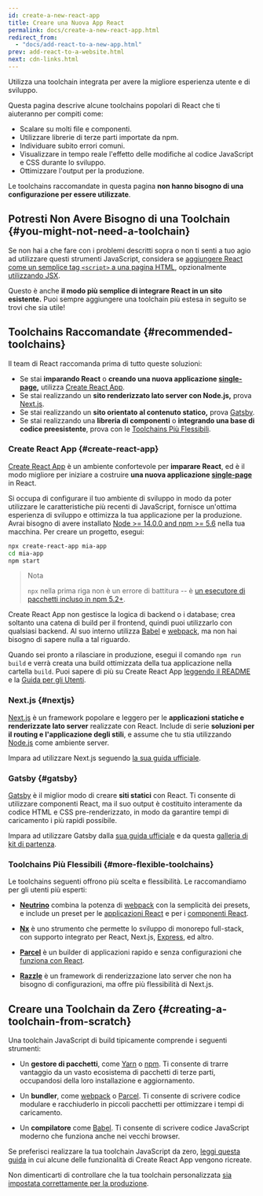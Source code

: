 ```yaml
---
id: create-a-new-react-app
title: Creare una Nuova App React
permalink: docs/create-a-new-react-app.html
redirect_from:
  - "docs/add-react-to-a-new-app.html"
prev: add-react-to-a-website.html
next: cdn-links.html
---
```


Utilizza una toolchain integrata per avere la migliore esperienza utente e di sviluppo.

Questa pagina descrive alcune toolchains popolari di React che ti aiuteranno per compiti come:

* Scalare su molti file e componenti.
* Utilizzare librerie di terze parti importate da npm.
* Individuare subito errori comuni.
* Visualizzare in tempo reale l'effetto delle modifiche al codice JavaScript e CSS durante lo sviluppo.
* Ottimizzare l'output per la produzione.

Le toolchains raccomandate in questa pagina **non hanno bisogno di una configurazione per essere utilizzate**.

## Potresti Non Avere Bisogno di una Toolchain {#you-might-not-need-a-toolchain}

Se non hai a che fare con i problemi descritti sopra o non ti senti a tuo agio ad utilizzare questi strumenti JavaScript, considera se [aggiungere React come un semplice tag `<script>` a una pagina HTML](/docs/add-react-to-a-website.html), opzionalmente [utilizzando JSX](/docs/add-react-to-a-website.html#optional-try-react-with-jsx).

Questo è anche **il modo più semplice di integrare React in un sito esistente.** Puoi sempre aggiungere una toolchain più estesa in seguito se trovi che sia utile!

## Toolchains Raccomandate {#recommended-toolchains}

Il team di React raccomanda prima di tutto queste soluzioni:

- Se stai **imparando React** o **creando una nuova applicazione [single-page](/docs/glossary.html#single-page-application),** utilizza [Create React App](#create-react-app).
- Se stai realizzando un **sito renderizzato lato server con Node.js,** prova [Next.js](#nextjs).
- Se stai realizzando un **sito orientato al contenuto statico,** prova [Gatsby](#gatsby).
- Se stai realizzando una **libreria di componenti** o **integrando una base di codice preesistente**, prova con le [Toolchains Più Flessibili](#more-flexible-toolchains).

### Create React App {#create-react-app}

[Create React App](https://github.com/facebookincubator/create-react-app) è un ambiente confortevole per **imparare React**, ed è il modo migliore per iniziare a costruire **una nuova applicazione [single-page](/docs/glossary.html#single-page-application)** in React.

Si occupa di configurare il tuo ambiente di sviluppo in modo da poter utilizzare le caratteristiche più recenti di JavaScript, fornisce un'ottima esperienza di sviluppo e ottimizza la tua applicazione per la produzione. Avrai bisogno di avere installato [Node >= 14.0.0 and npm >= 5.6](https://nodejs.org/en/) nella tua macchina. Per creare un progetto, esegui:

```bash
npx create-react-app mia-app
cd mia-app
npm start
```

>Nota
>
>`npx` nella prima riga non è un errore di battitura -- è [un esecutore di pacchetti incluso in npm 5.2+](https://medium.com/@maybekatz/introducing-npx-an-npm-package-runner-55f7d4bd282b).

Create React App non gestisce la logica di backend o i database; crea soltanto una catena di build per il frontend, quindi puoi utilizzarlo con qualsiasi backend. Al suo interno utilizza [Babel](https://babeljs.io/) e [webpack](https://webpack.js.org/), ma non hai bisogno di sapere nulla a tal riguardo.

Quando sei pronto a rilasciare in produzione, esegui il comando `npm run build` e verrà creata una build ottimizzata della tua applicazione nella cartella `build`. Puoi sapere di più su Create React App [leggendo il README](https://github.com/facebookincubator/create-react-app#create-react-app--) e la [Guida per gli Utenti](https://facebook.github.io/create-react-app/).

### Next.js {#nextjs}

[Next.js](https://nextjs.org/) è un framework popolare e leggero per le **applicazioni statiche e renderizzate lato server** realizzate con React. Include di serie **soluzioni per il routing e l'applicazione degli stili**, e assume che tu stia utilizzando [Node.js](https://nodejs.org/) come ambiente server.

Impara ad utilizzare Next.js seguendo [la sua guida ufficiale](https://nextjs.org/learn/).

### Gatsby {#gatsby}

[Gatsby](https://www.gatsbyjs.org/) è il miglior modo di creare **siti statici** con React. Ti consente di utilizzare componenti React, ma il suo output è costituito interamente da codice HTML e CSS pre-renderizzato, in modo da garantire tempi di caricamento i più rapidi possibile.

Impara ad utilizzare Gatsby dalla [sua guida ufficiale](https://www.gatsbyjs.org/docs/) e da questa [galleria di kit di partenza](https://www.gatsbyjs.org/docs/gatsby-starters/).

### Toolchains Più Flessibili {#more-flexible-toolchains}

Le toolchains seguenti offrono più scelta e flessibilità. Le raccomandiamo per gli utenti più esperti:

- **[Neutrino](https://neutrinojs.org/)** combina la potenza di [webpack](https://webpack.js.org/) con la semplicità dei presets, e include un preset per le [applicazioni React](https://neutrinojs.org/packages/react/) e per i [componenti React](https://neutrinojs.org/packages/react-components/).

- **[Nx](https://nx.dev/react)** è uno strumento che permette lo sviluppo di monorepo full-stack, con supporto integrato per React, Next.js, [Express](https://expressjs.com/), ed altro.

- **[Parcel](https://parceljs.org/)** è un builder di applicazioni rapido e senza configurazioni che [funziona con React](https://parceljs.org/recipes.html#react).

- **[Razzle](https://github.com/jaredpalmer/razzle)** è un framework di renderizzazione lato server che non ha bisogno di configurazioni, ma offre più flessibilità di Next.js.

## Creare una Toolchain da Zero {#creating-a-toolchain-from-scratch}

Una toolchain JavaScript di build tipicamente comprende i seguenti strumenti:

* Un **gestore di pacchetti**, come [Yarn](https://yarnpkg.com/) o [npm](https://www.npmjs.com/). Ti consente di trarre vantaggio da un vasto ecosistema di pacchetti di terze parti, occupandosi della loro installazione e aggiornamento.

* Un **bundler**, come [webpack](https://webpack.js.org/) o [Parcel](https://parceljs.org/). Ti consente di scrivere codice modulare e racchiuderlo in piccoli pacchetti per ottimizzare i tempi di caricamento.

* Un **compilatore** come [Babel](https://babeljs.io/). Ti consente di scrivere codice JavaScript moderno che funziona anche nei vecchi browser.

Se preferisci realizzare la tua toolchain JavaScript da zero, [leggi questa guida](https://blog.usejournal.com/creating-a-react-app-from-scratch-f3c693b84658) in cui alcune delle funzionalità di Create React App vengono ricreate.

Non dimenticarti di controllare che la tua toolchain personalizzata [sia impostata correttamente per la produzione](/docs/optimizing-performance.html#use-the-production-build).
